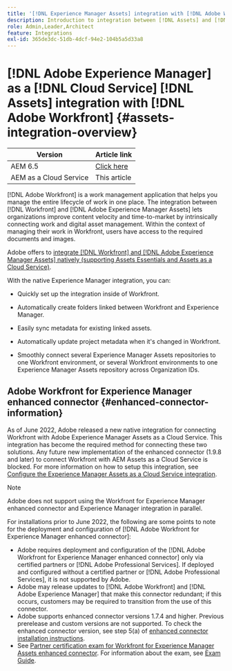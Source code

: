 ```yaml
---
title: '[!DNL Experience Manager Assets] integration with [!DNL Adobe Workfront]'
description: Introduction to integration between [!DNL Assets] and [!DNL Workfront]
role: Admin,Leader,Architect
feature: Integrations
exl-id: 365de3dc-51db-4dcf-94e2-104b5a5d33a8
---
```

# [!DNL Adobe Experience Manager] as a [!DNL Cloud Service] [!DNL Assets] integration with [!DNL Adobe Workfront] {#assets-integration-overview}

| Version | Article link |
| -------- | ---------------------------- |
| AEM 6.5  |    [Click here](https://experienceleague.adobe.com/docs/experience-manager-65/assets/integrations/workfront-integrations.html)                  |
| AEM as a Cloud Service     | This article         |

[!DNL Adobe Workfront] is a work management application that helps you manage the entire lifecycle of work in one place. The integration between [!DNL Workfront] and [!DNL Adobe Experience Manager Assets] lets organizations improve content velocity and time-to-market by intrinsically connecting work and digital asset management. Within the context of managing their work in Workfront, users have access to the required documents and images.

Adobe offers to [integrate [!DNL Workfront] and [!DNL Adobe Experience Manager Assets] natively (supporting Assets Essentials and Assets as a Cloud Service)](https://experienceleague.adobe.com/docs/workfront/using/documents/wf-aem-integrations/wf-aem-essentials/aem-asset-integrations.html).

With the native Experience Manager integration, you can:

* Quickly set up the integration inside of Workfront.

* Automatically create folders linked between Workfront and Experience Manager.

* Easily sync metadata for existing linked assets.

* Automatically update project metadata when it's changed in Workfront.

* Smoothly connect several Experience Manager Assets repositories to one Workfront environment, or several Workfront environments to one Experience Manager Assets repository across Organization IDs.


## Adobe Workfront for Experience Manager enhanced connector {#enhanced-connector-information}


As of June 2022, Adobe released a new native integration for connecting Workfront with Adobe Experience Manager Assets as a Cloud Service. This integration has become the required method for connecting these two solutions. Any future new implementation of the enhanced connector (1.9.8 and later) to connect Workfront with AEM Assets as a Cloud Service is blocked. For more information on how to setup this integration, see [Configure the Experience Manager Assets as a Cloud Service integration](workfront-connector-configure.md).

>[!NOTE]
>
>Adobe does not support using the Workfront for Experience Manager enhanced connector and Experience Manager integration in parallel.

For installations prior to June 2022, the following are some points to note for the deployment and configuration of [!DNL Adobe Workfront for Experience Manager enhanced connector]:

* Adobe requires deployment and configuration of the [!DNL Adobe Workfront for Experience Manager enhanced connector] only via certified partners or [!DNL Adobe Professional Services]. If deployed and configured without a certified partner or [!DNL Adobe Professional Services], it is not supported by Adobe.
* Adobe may release updates to [!DNL Adobe Workfront] and [!DNL Adobe Experience Manager] that make this connector redundant; if this occurs, customers may be required to transition from the use of this connector.
* Adobe supports enhanced connector versions 1.7.4 and higher. Previous prerelease and custom versions are not supported. To check the enhanced connector version, see step 5(a) of [enhanced connector installation instructions](workfront-connector-install.md).
* See [Partner certification exam for Workfront for Experience Manager Assets enhanced connector](https://solutionpartners.adobe.com/solution-partners/home/applications/experience_cloud/workfront/journey/dev_core.html). For information about the exam, see [Exam Guide](https://express.adobe.com/page/Tc7Mq6zLbPFy8/).